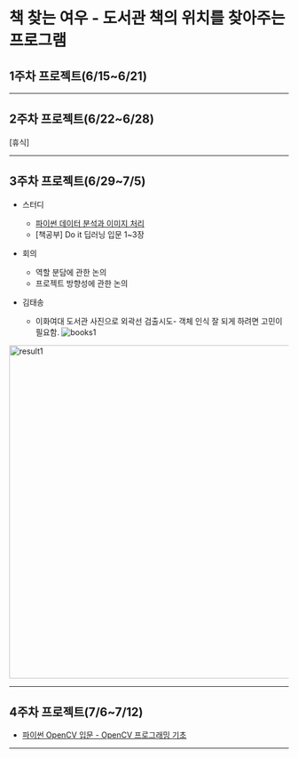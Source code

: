 # 책 찾는 여우 - 도서관 책의 위치를 찾아주는 프로그램

## 1주차 프로젝트(6/15~6/21)

---

## 2주차 프로젝트(6/22~6/28)

[휴식]

---

## 3주차 프로젝트(6/29~7/5)

- 스터디
  - [파이썬 데이터 분석과 이미지 처리](https://www.youtube.com/watch?v=V8Lpf3WCZ4g&list=PLRx0vPvlEmdBx9X5xSgcEk4CEbzEiws8C)<br>
  - [책공부] Do it 딥러닝 입문 1~3장
- 회의
  - 역할 분담에 관한 논의
  - 프로젝트 방향성에 관한 논의
 
- 김태송
  - 이화여대 도서관 사진으로 외곽선 검출시도- 객체 인식 잘 되게 하려면 고민이 필요함.
![books1](https://user-images.githubusercontent.com/48849867/86479224-b6e5c400-bd86-11ea-871a-1924cad8ec84.png)
<img width="600" alt="result1" src="https://user-images.githubusercontent.com/48849867/86479255-c36a1c80-bd86-11ea-8a38-ae5473081fd3.PNG">

---

## 4주차 프로젝트(7/6~7/12)

- [파이썬 OpenCV 입문 - OpenCV 프로그래밍 기초](https://www.youtube.com/watch?v=95d_MwXCGhc&list=PL9mhQYIlKEhcsVesI5jR3BYW0FGcX2_vx)

---
